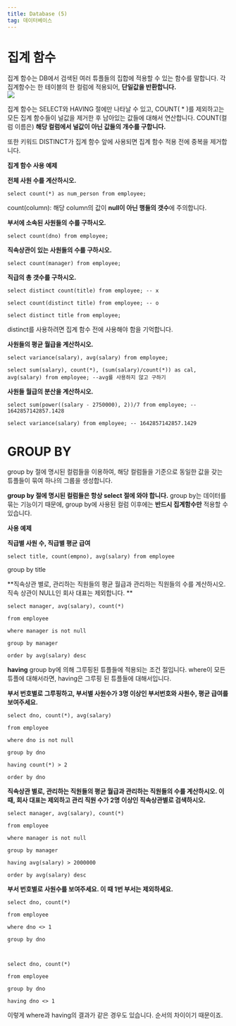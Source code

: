 ```yaml
---
title: Database (5)
tag: 데이터베이스
---
```


# 집계 함수
집계 함수는 DB에서 검색된 여러 튜플들의 집합에 적용할 수 있는 함수를 말합니다. 각 집계함수는 한 테이블의 한 컬럼에 적용되어, **단일값을 반환합니다.**    
![](https://i.ibb.co/mtV1L8x/function.jpg)

집계 함수는 SELECT와 HAVING 절에만 나타날 수 있고, COUNT( * )를 제외하고는 모든 집계 함수들이 널값을 제거한 후 남아있는 값들에 대해서 연산합니다. COUNT(컬럼 이름은) **해당 컬럼에서 널값이 아닌 값들의 개수를 구합니다.**

또한 키워드 DISTINCT가 집계 함수 앞에 사용되면 집계 함수 적용 전에 중복을 제거합니다.

**집계 함수 사용 예제**  

**전체 사원 수를 계산하시오.**
```
select count(*) as num_person from employee; 
```
count(column): 해당 column의 값이 **null이 아닌 행들의 갯수**에 주의합니다.

**부서에 소속된 사원들의 수를 구하시오.**
```
select count(dno) from employee; 
```
 
**직속상관이 있는 사원들의 수를 구하시오.**
```
select count(manager) from employee; 
```
 

**직급의 총 갯수를 구하시오.**
```
select distinct count(title) from employee; -- x

select count(distinct title) from employee; -- o 

select distinct title from employee; 
```
distinct를 사용하려면 집계 함수 전에 사용해야 함을 기억합니다.

**사원들의 평균 월급을 계산하시오.**
```
select variance(salary), avg(salary) from employee; 

select sum(salary), count(*), (sum(salary)/count(*)) as cal, avg(salary) from employee; --avg를 사용하지 않고 구하기
```

**사원들 월급의 분산을 계산하시오.**
```
select sum(power((salary - 2750000), 2))/7 from employee; -- 1642857142857.1428 

select variance(salary) from employee; -- 1642857142857.1429 
```
 
# GROUP BY

group by 절에 명시된 컬럼들을 이용하여, 해당 컬럼들을 기준으로 동일한 값을 갖는 튜플들이 묶여 하나의 그룹을 생성합니다. 
 
**group by 절에 명시된 컬럼들은 항상 select 절에 와야 합니다.**
group by는 데이터를 묶는 기능이기 때문에, group by에 사용된 컬럼 이후에는 **반드시 집계함수만** 적용할 수 있습니다.

**사용 예제**

**직급별 사원 수, 직급별 평균 급여**
```
select title, count(empno), avg(salary) from employee 
```
group by title 


**직속상관 별로, 관리하는 직원들의 평균 월급과 관리하는 직원들의 수를 계산하시오. 직속 상관이 NULL인 회사 대표는 제외합니다. **
```
select manager, avg(salary), count(*) 

from employee 

where manager is not null 

group by manager 

order by avg(salary) desc 
```

**having**
group by에 의해 그루핑된 튜플들에 적용되는 조건 절입니다. where이 모든 튜플에 대해서라면, having은 그루핑 된 튜플들에 대해서입니다.

**부서 번호별로 그루핑하고, 부서별 사원수가 3명 이상인 부서번호와 사원수, 평균 급여를 보여주세요.**
```
select dno, count(*), avg(salary)  

from employee 

where dno is not null 

group by dno 

having count(*) > 2 

order by dno 
```

**직속상관 별로, 관리하는 직원들의 평균 월급과 관리하는 직원들의 수를 계산하시오. 이 때, 회사 대표는 제외하고 관리 직원 수가 2명 이상인 직속상관별로 검색하시오.**
```
select manager, avg(salary), count(*) 

from employee 

where manager is not null 

group by manager 

having avg(salary) > 2000000 

order by avg(salary) desc 
```
 

**부서 번호별로 사원수를 보여주세요. 이 때 1번 부서는 제외하세요.**
```
select dno, count(*) 

from employee 

where dno <> 1 

group by dno 

 

select dno, count(*) 

from employee 

group by dno 

having dno <> 1 
```
이렇게 where과 having의 결과가 같은 경우도 있습니다. 순서의 차이이기 때문이죠.
